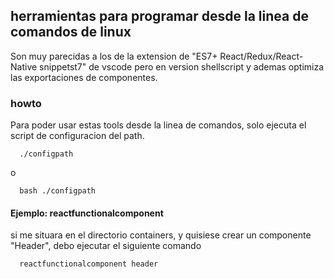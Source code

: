 ## herramientas para programar desde la linea de comandos de linux
Son muy parecidas a los de la extension de "ES7+ React/Redux/React-Native snippetst7" de vscode pero en version shellscript y ademas optimiza las exportaciones de componentes.

### howto
Para poder usar estas tools desde la linea de comandos, solo ejecuta el script de configuracion del path.
```
  ./configpath
```
o
```
  bash ./configpath
```

#### Ejemplo: reactfunctionalcomponent
si me situara en el directorio containers, y quisiese crear un componente "Header", debo ejecutar el siguiente comando
```
  reactfunctionalcomponent header
```